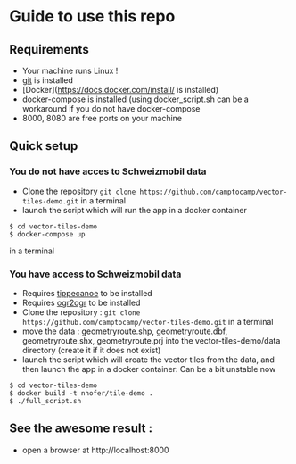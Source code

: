 # Guide to use this repo
## Requirements
* Your machine runs Linux !
* [git](https://gist.github.com/derhuerst/1b15ff4652a867391f03#file-linux-md) is installed
* [Docker](https://docs.docker.com/install/ is installed)
* docker-compose is installed (using docker_script.sh can be a workaround if you do not have docker-compose
* 8000, 8080 are free ports on your machine

## Quick setup
### You do not have acces to Schweizmobil data
* Clone the repository
`git clone https://github.com/camptocamp/vector-tiles-demo.git` in a terminal
* launch the script which will run the app in a docker container
```
$ cd vector-tiles-demo
$ docker-compose up
```
in a terminal
### You have access to Schweizmobil data

* Requires [tippecanoe](https://github.com/mapbox/tippecanoe) to be installed
* Requires [ogr2ogr](http://www.sarasafavi.com/installing-gdalogr-on-ubuntu.html) to be installed
* Clone the repository :
`git clone https://github.com/camptocamp/vector-tiles-demo.git` in a terminal
* move the data : geometryroute.shp, geometryroute.dbf, geometryroute.shx, geometryroute.prj into the vector-tiles-demo/data directory (create it if it does not exist)
* launch the script which will create the vector tiles from the data, and then launch the app in a docker container:
Can be a bit unstable now
```
$ cd vector-tiles-demo
$ docker build -t nhofer/tile-demo .
$ ./full_script.sh
```

## See the awesome result :
* open a browser at http://localhost:8000

